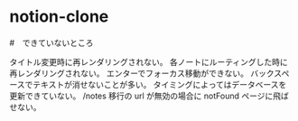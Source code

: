 # notion-clone

#　できていないところ

タイトル変更時に再レンダリングされない。
各ノートにルーティングした時に再レンダリングされない。
エンターでフォーカス移動ができない。
バックスペースでテキストが消せないことが多い。
タイミングによってはデータベースを更新できていない。
/notes 移行の url が無効の場合に notFound ページに飛ばせない。
